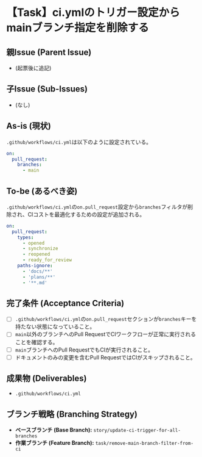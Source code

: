 # 【Task】ci.ymlのトリガー設定からmainブランチ指定を削除する

## 親Issue (Parent Issue)
- (起票後に追記)

## 子Issue (Sub-Issues)
- (なし)

## As-is (現状)
`.github/workflows/ci.yml`は以下のように設定されている。
```yaml
on:
  pull_request:
    branches:
      - main
```

## To-be (あるべき姿)
`.github/workflows/ci.yml`の`on.pull_request`設定から`branches`フィルタが削除され、CIコストを最適化するための設定が追加される。
```yaml
on:
  pull_request:
    types:
      - opened
      - synchronize
      - reopened
      - ready_for_review
    paths-ignore:
      - 'docs/**'
      - 'plans/**'
      - '**.md'
```

## 完了条件 (Acceptance Criteria)
- [ ] `.github/workflows/ci.yml`の`on.pull_request`セクションが`branches`キーを持たない状態になっていること。
- [ ] `main`以外のブランチへのPull RequestでCIワークフローが正常に実行されることを確認する。
- [ ] `main`ブランチへのPull RequestでもCIが実行されること。
- [ ] ドキュメントのみの変更を含むPull RequestではCIがスキップされること。

## 成果物 (Deliverables)
- `.github/workflows/ci.yml`

## ブランチ戦略 (Branching Strategy)
- **ベースブランチ (Base Branch):** `story/update-ci-trigger-for-all-branches`
- **作業ブランチ (Feature Branch):** `task/remove-main-branch-filter-from-ci`
